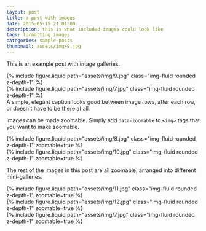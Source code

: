 ```yaml
---
layout: post
title: a post with images
date: 2015-05-15 21:01:00
description: this is what included images could look like
tags: formatting images
categories: sample-posts
thumbnail: assets/img/9.jpg
---
```

This is an example post with image galleries.

<div class='row mt-3'>
  <div class='col-sm mt-3 mt-md-0'>
    {% include figure.liquid path="assets/img/9.jpg" class="img-fluid rounded z-depth-1" %}
  </div>
  <div class='col-sm mt-3 mt-md-0'>
    {% include figure.liquid path="assets/img/7.jpg" class="img-fluid rounded z-depth-1" %}
  </div>
</div>
<div class='caption'>
  A simple, elegant caption looks good between image rows, after each row, or doesn't have to be
  there at all.
</div>

Images can be made zoomable. Simply add `data-zoomable` to `<img>` tags that you want to make
zoomable.

<div class='row mt-3'>
  <div class='col-sm mt-3 mt-md-0'>
    {% include figure.liquid path="assets/img/8.jpg" class="img-fluid rounded z-depth-1" zoomable=true %}
  </div>
  <div class='col-sm mt-3 mt-md-0'>
    {% include figure.liquid path="assets/img/10.jpg" class="img-fluid rounded z-depth-1" zoomable=true %}
  </div>
</div>

The rest of the images in this post are all zoomable, arranged into different mini-galleries.

<div class='row mt-3'>
  <div class='col-sm mt-3 mt-md-0'>
    {% include figure.liquid path="assets/img/11.jpg" class="img-fluid rounded z-depth-1" zoomable=true %}
  </div>
  <div class='col-sm mt-3 mt-md-0'>
    {% include figure.liquid path="assets/img/12.jpg" class="img-fluid rounded z-depth-1" zoomable=true %}
  </div>
  <div class='col-sm mt-3 mt-md-0'>
    {% include figure.liquid path="assets/img/7.jpg" class="img-fluid rounded z-depth-1" zoomable=true %}
  </div>
</div>
